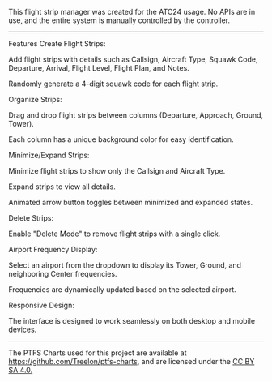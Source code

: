 This flight strip manager was created for the ATC24 usage. No APIs are in use, and the entire system is manually controlled by the controller. 

________________________________________________________________________________________________________________________________________________________________________

Features
Create Flight Strips:

Add flight strips with details such as Callsign, Aircraft Type, Squawk Code, Departure, Arrival, Flight Level, Flight Plan, and Notes.

Randomly generate a 4-digit squawk code for each flight strip.

Organize Strips:

Drag and drop flight strips between columns (Departure, Approach, Ground, Tower).

Each column has a unique background color for easy identification.

Minimize/Expand Strips:

Minimize flight strips to show only the Callsign and Aircraft Type.

Expand strips to view all details.

Animated arrow button toggles between minimized and expanded states.

Delete Strips:

Enable "Delete Mode" to remove flight strips with a single click.

Airport Frequency Display:

Select an airport from the dropdown to display its Tower, Ground, and neighboring Center frequencies.

Frequencies are dynamically updated based on the selected airport.

Responsive Design:

The interface is designed to work seamlessly on both desktop and mobile devices.

________________________________________________________________________________________________________________________________________________________________________

The PTFS Charts used for this project are available at https://github.com/Treelon/ptfs-charts, and are licensed under the [CC BY SA 4.0.](https://creativecommons.org/licenses/by-sa/4.0/)

